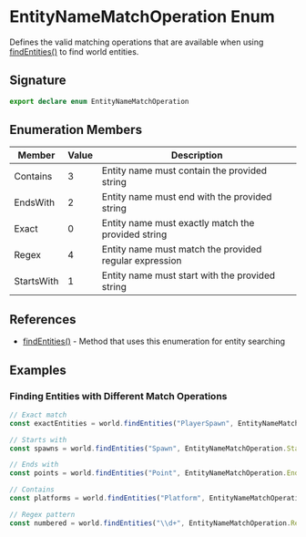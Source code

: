 # EntityNameMatchOperation Enum

Defines the valid matching operations that are available when using [findEntities()](https://developers.meta.com/horizon-worlds/reference/2.0.0/core_world#findentities) to find world entities.

## Signature

```typescript
export declare enum EntityNameMatchOperation
```

## Enumeration Members

| Member | Value | Description |
|---------|--------|-------------|
| Contains | 3 | Entity name must contain the provided string |
| EndsWith | 2 | Entity name must end with the provided string |
| Exact | 0 | Entity name must exactly match the provided string |
| Regex | 4 | Entity name must match the provided regular expression |
| StartsWith | 1 | Entity name must start with the provided string |

## References

- [findEntities()](https://developers.meta.com/horizon-worlds/reference/2.0.0/core_world#findentities) - Method that uses this enumeration for entity searching

## Examples

### Finding Entities with Different Match Operations

```typescript
// Exact match
const exactEntities = world.findEntities("PlayerSpawn", EntityNameMatchOperation.Exact);

// Starts with
const spawns = world.findEntities("Spawn", EntityNameMatchOperation.StartsWith);

// Ends with
const points = world.findEntities("Point", EntityNameMatchOperation.EndsWith);

// Contains
const platforms = world.findEntities("Platform", EntityNameMatchOperation.Contains);

// Regex pattern
const numbered = world.findEntities("\\d+", EntityNameMatchOperation.Regex);
```
